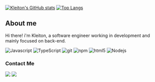 [![Kleiton's GitHub stats](https://github-readme-stats.vercel.app/api?username=KleitonBarone&count_private=true&show_icons=true&hide=issues,contribs&theme=dracula&line_height=30&include_all_commits=true)](https://github.com/KleitonBarone)
[![Top Langs](https://github-readme-stats.vercel.app/api/top-langs/?username=KleitonBarone&hide=php,html,css&layout=compact&langs_count=6&theme=dracula)](https://github.com/KleitonBarone)

## About me
Hi there! i'm Kleiton, a software engineer working in development and mainly focused on back-end.

<p>  
  <img alt="Javascript" src="https://img.shields.io/badge/-Javascript-yellow?style=flat-square&logo=javascript&logoColor=white" />
  <img alt="TypeScript" src="https://img.shields.io/badge/-TypeScript-007ACC?style=flat-square&logo=typescript&logoColor=white" />
  <img alt="git" src="https://img.shields.io/badge/-Git-F05032?style=flat-square&logo=git&logoColor=white" />
  <img alt="npm" src="https://img.shields.io/badge/-NPM-CB3837?style=flat-square&logo=npm&logoColor=white" />
  <img alt="html5" src="https://img.shields.io/badge/-HTML5-E34F26?style=flat-square&logo=html5&logoColor=white" />
  <img alt="Nodejs" src="https://img.shields.io/badge/-Nodejs-43853d?style=flat-square&logo=Node.js&logoColor=white" />
</p>

### Contact Me
<div align="left"> 
  <a href="https://www.linkedin.com/in/kleiton-barone/" target="_blank"><img src="https://img.shields.io/badge/-LinkedIn-%230077B5?style=flat-square&logo=linkedin&logoColor=white" target="_blank"></a>
  <a href="mailto:kleitonpolar6@gmail.com"><img src="https://img.shields.io/badge/-Gmail-%23333?style=flat-square&logo=gmail&logoColor=white" target="_blank"></a>
</div>
